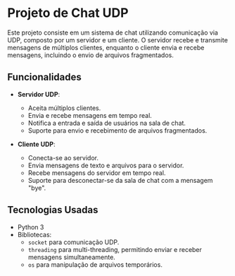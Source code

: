 # Projeto de Chat UDP

Este projeto consiste em um sistema de chat utilizando comunicação via UDP, composto por um servidor e um cliente. O servidor recebe e transmite mensagens de múltiplos clientes, enquanto o cliente envia e recebe mensagens, incluindo o envio de arquivos fragmentados.

## Funcionalidades

- **Servidor UDP**:
  - Aceita múltiplos clientes.
  - Envia e recebe mensagens em tempo real.
  - Notifica a entrada e saída de usuários na sala de chat.
  - Suporte para envio e recebimento de arquivos fragmentados.
  
- **Cliente UDP**:
  - Conecta-se ao servidor.
  - Envia mensagens de texto e arquivos para o servidor.
  - Recebe mensagens do servidor em tempo real.
  - Suporte para desconectar-se da sala de chat com a mensagem "bye".

## Tecnologias Usadas

- Python 3
- Bibliotecas:
  - `socket` para comunicação UDP.
  - `threading` para multi-threading, permitindo enviar e receber mensagens simultaneamente.
  - `os` para manipulação de arquivos temporários.
